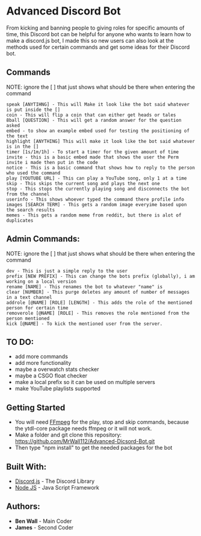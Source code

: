 # Advanced Discord Bot

From kicking and banning people to giving roles for specific amounts of time, this Discord bot can be helpful for anyone who wants to learn how to make
a discord.js bot, I made this so new users can also look at the methods used for certain commands and get some ideas for their Discord bot.

## Commands

NOTE: ignore the [ ] that just shows what should be there when entering the command

```
speak [ANYTIHNG] - This will Make it look like the bot said whatever is put inside the []
coin - This will flip a coin that can either get heads or tales
8ball [QUESTION] - This will get a random answer for the question asked
embed - to show an example embed used for testing the positioning of the text
highlight [ANYTHING] This will make it look like the bot said whatever is in the []
timer [1s/1m/1h] - To start a timer for the given amount of time
invite - this is a basic embed made that shows the user the Perm invite i made then put in the code
notice - This is a basic command that shows how to reply to the person who used the command
play [YOUTUBE URL] - This can play a YouTube song, only 1 at a time
skip - This skips the current song and plays the next one
stop - This stops the currently playing song and disconnects the bot from the channel
userinfo - This shows whoever typed the command there profile info
images [SEARCH TERM] - This gets a random image everyime based upon the search results
memes - This gets a random meme from reddit, but there is alot of duplicates
```

## Admin Commands:

NOTE: ignore the [ ] that just shows what should be there when entering the command

```
dev - This is just a simple reply to the user
prefix [NEW PREFIX] - This can change the bots prefix (globally), i am working on a local version
rename [NAME] - This renames the bot to whatever "name" is
clear [NUMBER] - This purge deletes any amount of number of messages in a text channel
addrole [@NAME] [ROLE] [LENGTH] - This adds the role of the mentioned person for certain time
removerole [@NAME] [ROLE] - This removes the role mentioned from the person mentioned
kick [@NAME] - To kick the mentioned user from the server.
```

## TO DO:

* add more commands
* add more functionality
* maybe a overwatch stats checker
* maybe a CSGO float checker
* make a local prefix so it can be used on multiple servers
* make YouTube playlists supported

## Getting Started

* You will need [FFmpeg](https://www.ffmpeg.org/) for the play, stop and skip commands, because the ytdl-core package needs ffmpeg or it will not work.
* Make a folder and git clone this repository: https://github.com/MrWall112/Advanced-Dicsord-Bot.git
* Then type "npm install" to get the needed packages for the bot

## Built With:

* [Discord.js](https://discord.js.org/#/) - The Discord Library
* [Node JS](https://nodejs.org/en/) - Java Script Framework

## Authors:

* **Ben Wall** - Main Coder
* **James** - Second Coder
